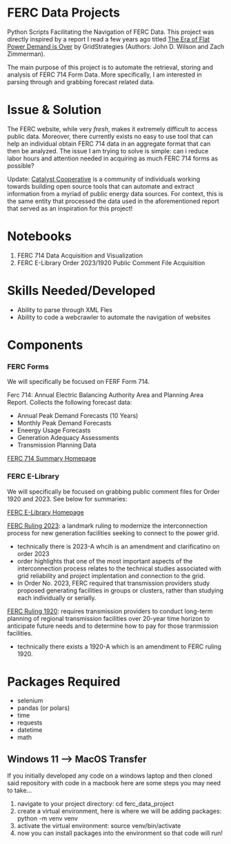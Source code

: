 # FERC Data Projects
Python Scripts Facilitating the Navigation of FERC Data. This project was directly inspired by a report I read a few years ago titled [The Era of Flat Power Demand is Over](https://gridstrategiesllc.com/wp-content/uploads/2023/12/National-Load-Growth-Report-2023.pdf) by GridStrategies (Authors: John D. Wilson and Zach Zimmerman).

The main purpose of this project is to automate the retrieval, storing and analysis of FERC 714 Form Data. More specifically, I am interested in parsing through and grabbing forecast related data. 

# Issue & Solution
The FERC website, while very *fresh*, makes it extremely difficult to access public data. Moreover, there currently exists no easy to use tool that can help an individual obtain FERC 714 data in an aggregate format that can then be analyzed. The issue I am trying to solve is simple: can i reduce labor hours and attention needed in acquiring as much FERC 714 forms as possible? 

Update: [Catalyst Cooperative](https://github.com/catalyst-cooperative/pudl) is a community of individuals working towards building open source tools that can automate and extract information from a myriad of public energy data sources. For context, this is the same entity that processed the data used in the aforementioned report that served as an inspiration for this project! 

# Notebooks
1. FERC 714 Data Acquisition and Visualization
2. FERC E-Library Order 2023/1920 Public Comment File Acquisition

# Skills Needed/Developed
- Ability to  parse through XML Fles
- Ability to code a webcrawler to automate the navigation of websites

# Components
### FERC Forms 
We will specifically be focused on FERF Form 714.

Ferc 714: Annual Electric Balancing Authority Area and Planning Area Report. Collects the following forecast data:
- Annual Peak Demand Forecasts (10 Years)
- Monthly Peak Demand Forecasts
- Eneergy Usage Forecasts
- Generation Adequacy Assessments
- Transmission Planning Data

[FERC 714 Summary Homepage](https://www.ferc.gov/industries-data/electric/general-information/electric-industry-forms/form-no-714-annual-electric/overview)


### FERC E-Library
We will specifically be focused on grabbing public comment files for Order 1920 and 2023. See below for summaries:

[FERC E-Library Homepage](https://elibrary.ferc.gov/eLibrary/search)

[FERC Ruling 2023](https://www.ferc.gov/explainer-interconnection-final-rule-2023-A): a landmark ruling to modernize the interconnection process for new generation facilities seeking to connect to the power grid. 
- technically there is 2023-A whcih is an amendment and clarificatino on order 2023
- order highlights that one of the most important aspects of the interconnection process relates to the technical studies associated with grid reliability and project implentation and connection to the grid. 
- In Order No. 2023, FERC required that transmission providers study proposed generating facilities in groups or clusters, rather than studying each individually or serially.

[FERC Ruling 1920](https://www.ferc.gov/news-events/news/ferc-strengthens-order-no-1920-expanded-state-provisions): requires transmission providers to conduct long-term planning of regional transmission facilities over 20-year time horizon to anticipate future needs and to determine how to pay for those tranmission facilities. 
- technically there exists a 1920-A which is an amendment to FERC ruling 1920. 




# Packages Required
- selenium
- pandas (or polars)
- time
- requests
- datetime
- math

## Windows 11 --> MacOS Transfer
If you initially developed any code on a windows laptop and then cloned said repository with code in a macbook here are some steps you may need to take...
1. navigate to your project directory: cd ferc_data_project
2. create a virtual environment, here is where we will be adding packages: python -m venv venv
3. activate the virtual environment: source venv/bin/activate
4. now you can install packages into the environment so that code will run!

